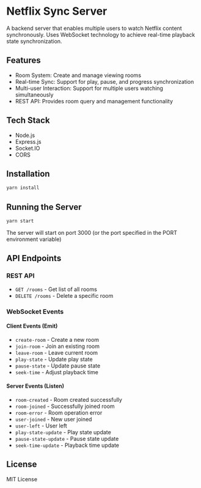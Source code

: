 # Netflix Sync Server

A backend server that enables multiple users to watch Netflix content synchronously. Uses WebSocket technology to achieve real-time playback state synchronization.

## Features

- Room System: Create and manage viewing rooms
- Real-time Sync: Support for play, pause, and progress synchronization
- Multi-user Interaction: Support for multiple users watching simultaneously
- REST API: Provides room query and management functionality

## Tech Stack

- Node.js
- Express.js
- Socket.IO
- CORS

## Installation

```bash
yarn install
```

## Running the Server

```bash
yarn start
```

The server will start on port 3000 (or the port specified in the PORT environment variable)

## API Endpoints

### REST API

- `GET /rooms` - Get list of all rooms
- `DELETE /rooms` - Delete a specific room

### WebSocket Events

#### Client Events (Emit)
- `create-room` - Create a new room
- `join-room` - Join an existing room
- `leave-room` - Leave current room
- `play-state` - Update play state
- `pause-state` - Update pause state
- `seek-time` - Adjust playback time

#### Server Events (Listen)
- `room-created` - Room created successfully
- `room-joined` - Successfully joined room
- `room-error` - Room operation error
- `user-joined` - New user joined
- `user-left` - User left
- `play-state-update` - Play state update
- `pause-state-update` - Pause state update
- `seek-time-update` - Playback time update

## License

MIT License
